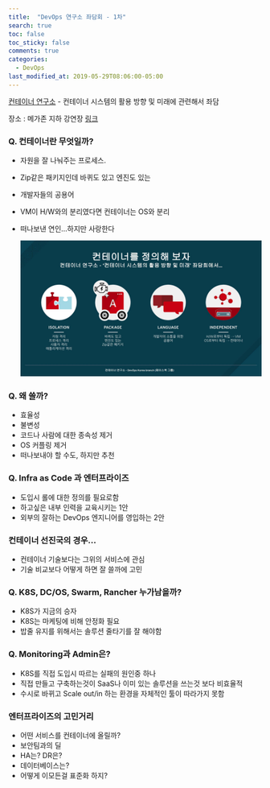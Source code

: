 ```yaml
---
title:  "DevOps 연구소 좌담회 - 1차"
search: true
toc: false
toc_sticky: false
comments: true
categories: 
  - DevOps
last_modified_at: 2019-05-29T08:06:00-05:00
---
```


[컨테이너 연구소](https://www.facebook.com/groups/ContainersLab) - 컨테이너 시스템의 활용 방향 및 미래에 관련해서 좌담

장소 : 메가존 지하 강연장 [링크](https://www.facebook.com/groups/ContainersLab/permalink/574875686352552/?__cft__[0]=AZWnS4aKkWGMPbMkAiYQs1hiGI25ctSJW3BsAXDvYU1grPKtYkfY_GvCi0HTphGKhoV-KATRdOIHE5StOIiZIf0WlLOLL2QI6QKJ--ep8v4c3YoSpUHD5x6Ko65l_riJmvqF17a9-XtIPbCVmNUJRVOZQ-bKHY4jQ7i_BFNfG0-SF0O-FLbZeRbJhncn3NRlHzF5R5Frk_NwiQ896x_FNkkU&__tn__=%2CO%2CP-R)



### Q. 컨테이너란 무엇일까?

- 자원을 잘 나눠주는 프로세스.

- Zip같은 패키지인데 바퀴도 있고 엔진도 있는

- 개발자들의 공용어

- VM이 H/W와의 분리였다면 컨테이너는 OS와 분리

- 떠나보낸 연인...하지만 사랑한다

  ![](https://raw.githubusercontent.com/Great-Stone/images/master/uPic/DevOps_Discussion_1st_001.jpg)

  

### Q. 왜 쓸까?
- 효율성
- 불변성
- 코드나 사람에 대한 종속성 제거
- OS 커플링 제거
- 떠나보내야 할 수도, 하지만 추천



### Q. Infra as Code 과 엔터프라이즈
- 도입시 롤에 대한 정의를 필요로함
- 하고싶은 내부 인력을 교육시키는 1안
- 외부의 잘하는 DevOps 엔지니어를 영입하는 2안



### 컨테이너 선진국의 경우...
- 컨테이너 기술보다는 그위의 서비스에 관심
- 기술 비교보다 어떻게 하면 잘 쓸까에 고민



### Q. K8S, DC/OS, Swarm, Rancher 누가남을까?
- K8S가 지금의 승자
- K8S는 마케팅에 비해 안정화 필요
- 밥줄 유지를 위해서는 솔루션 줄타기를 잘 해야함



### Q. Monitoring과 Admin은?
- K8S를 직접 도입시 따르는 실패의 원인중 하나
- 직접 만들고 구축하는것이 SaaS나 이미 있는 솔루션을 쓰는것 보다 비효율적
- 수시로 바뀌고 Scale out/in 하는 환경을 자체적인 툴이 따라가지 못함



### 엔터프라이즈의 고민거리
- 어떤 서비스를 컨테이너에 올릴까?
- 보안팀과의 딜
- HA는? DR은?
- 데이터베이스는?
- 어떻게 이모든걸 표준화 하지?

